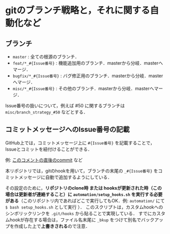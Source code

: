 # gitのブランチ戦略と，それに関する自動化など

## ブランチ
- `master` : 全ての根源のブランチ．
- `feat/*_#{Issue番号}` : 機能追加用のブランチ．masterから分岐．masterへマージ．
- `bugfix/*_#{Issue番号}` : バグ修正用のブランチ．masterから分岐．masterへマージ．
- `misc/*_#{Issue番号}` : その他のブランチ．masterから分岐．masterへマージ．

Issue番号の扱いについて，例えば #50 に関するブランチは `misc/branch_strategy_#50` などとする．

## コミットメッセージへのIssue番号の記載

GitHub上では，コミットメッセージ上に `#{Issue番号}` を記載することで，Issueとコミットを紐付けることができる．

例: [このコメントの直後のcommit](https://github.com/microsoft/vscode/issues/249117#issuecomment-2890070097) など

本リポジトリでは，gitのhookを用いて，ブランチの末尾の `_#{Issue番号}` をコミットメッセージに自動で追加するようにしている．

その設定のために，**リポジトリのclone時 または hooksが更新された時（この場合は更新者が連絡すること）に `automation/setup_hooks.sh` を実行する必要がある**（このリポジトリ内であればどこで実行してもOK．例: `automation/` にて `$ bash setup_hooks.sh` として実行 ）．
このスクリプトは，カスタムhookへのシンボリックリンクを `.git/hooks` から貼ることで実現している．
すでにカスタムhookが存在する場合は，ファイル名末尾に `_bkup` をつけて別名でバックアップを作成した上で**上書きされる**ので注意．
